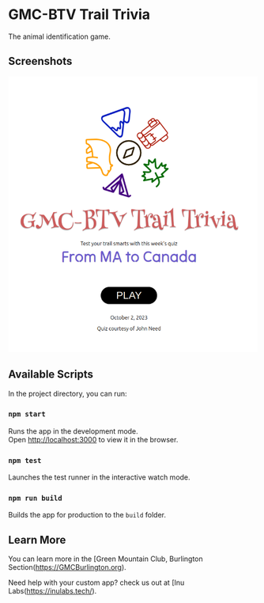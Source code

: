 # GMC-BTV Trail Trivia

The animal identification game.


## Screenshots

![Home Screen](https://github.com/johnneed/gmc-btv-trivia/blob/main/public/home_screen.png?raw=true)

## Available Scripts

In the project directory, you can run:

### `npm start`

Runs the app in the development mode.\
Open [http://localhost:3000](http://localhost:3000) to view it in the browser.

### `npm test`

Launches the test runner in the interactive watch mode.

### `npm run build`

Builds the app for production to the `build` folder.
 
## Learn More

You can learn more in the [Green Mountain Club, Burlington Section(https://GMCBurlington.org).

Need help with your custom app? check us out at [Inu Labs(https://inulabs.tech/).
